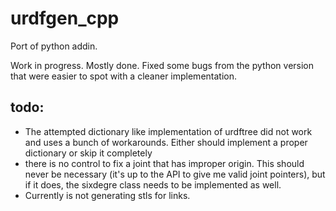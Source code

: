 # urdfgen_cpp

Port of python addin. 

Work in progress.
Mostly done. Fixed some bugs from the python version that were easier to spot with a cleaner implementation. 


## todo:

- The attempted dictionary like implementation of urdftree did not work and uses a bunch of workarounds. Either should implement a proper dictionary or skip it completely
- there is no control to fix a joint that has improper origin. This should never be necessary (it's up to the API to give me valid joint pointers), but if it does, the sixdegre class needs to be implemented as well. 
- Currently is not generating stls for links. 
